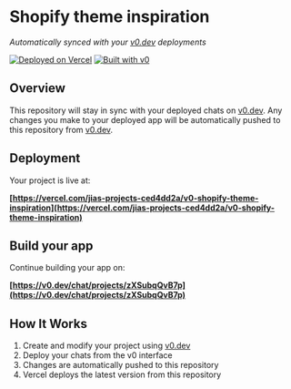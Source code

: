 # Shopify theme inspiration

*Automatically synced with your [v0.dev](https://v0.dev) deployments*

[![Deployed on Vercel](https://img.shields.io/badge/Deployed%20on-Vercel-black?style=for-the-badge&logo=vercel)](https://vercel.com/jias-projects-ced4dd2a/v0-shopify-theme-inspiration)
[![Built with v0](https://img.shields.io/badge/Built%20with-v0.dev-black?style=for-the-badge)](https://v0.dev/chat/projects/zXSubqQvB7p)

## Overview

This repository will stay in sync with your deployed chats on [v0.dev](https://v0.dev).
Any changes you make to your deployed app will be automatically pushed to this repository from [v0.dev](https://v0.dev).

## Deployment

Your project is live at:

**[https://vercel.com/jias-projects-ced4dd2a/v0-shopify-theme-inspiration](https://vercel.com/jias-projects-ced4dd2a/v0-shopify-theme-inspiration)**

## Build your app

Continue building your app on:

**[https://v0.dev/chat/projects/zXSubqQvB7p](https://v0.dev/chat/projects/zXSubqQvB7p)**

## How It Works

1. Create and modify your project using [v0.dev](https://v0.dev)
2. Deploy your chats from the v0 interface
3. Changes are automatically pushed to this repository
4. Vercel deploys the latest version from this repository